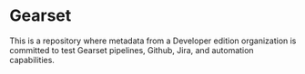 # Gearset
This is a repository where metadata from a Developer edition organization is committed to test Gearset pipelines, Github, Jira, and automation capabilities.
